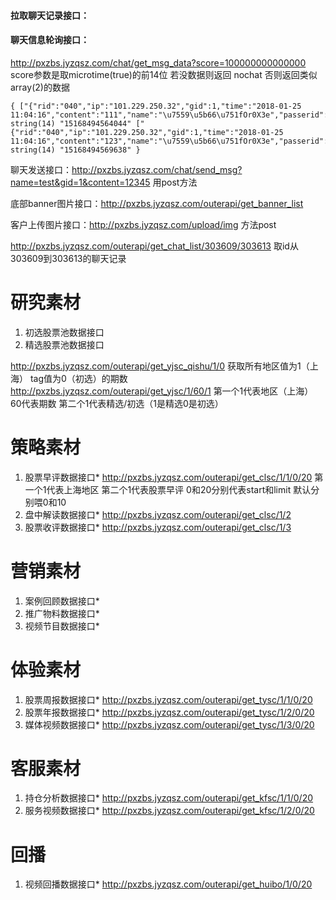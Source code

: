 #### 拉取聊天记录接口：



#### 聊天信息轮询接口：
http://pxzbs.jyzqsz.com/chat/get_msg_data?score=100000000000000 
score参数是取microtime(true)的前14位  若没数据则返回 nochat  否则返回类似array(2)的数据
```
{ ["{"rid":"040","ip":"101.229.250.32","gid":1,"time":"2018-01-25 11:04:16","content":"111","name":"\u7559\u5b66\u751fOr0X3e","passerid":"17"}"]=> string(14) "15168494564044" ["{"rid":"040","ip":"101.229.250.32","gid":1,"time":"2018-01-25 11:04:16","content":"123","name":"\u7559\u5b66\u751fOr0X3e","passerid":"17"}"]=> string(14) "15168494569638" }
```

聊天发送接口：http://pxzbs.jyzqsz.com/chat/send_msg?name=test&gid=1&content=12345  用post方法

底部banner图片接口：http://pxzbs.jyzqsz.com/outerapi/get_banner_list

客户上传图片接口：http://pxzbs.jyzqsz.com/upload/img  方法post  

http://pxzbs.jyzqsz.com/outerapi/get_chat_list/303609/303613 取id从303609到303613的聊天记录


# 研究素材
1. 初选股票池数据接口
2. 精选股票池数据接口

http://pxzbs.jyzqsz.com/outerapi/get_yjsc_qishu/1/0 获取所有地区值为1（上海） tag值为0（初选）的期数
http://pxzbs.jyzqsz.com/outerapi/get_yjsc/1/60/1 第一个1代表地区（上海） 60代表期数 第二个1代表精选/初选（1是精选0是初选）

# 策略素材
1. 股票早评数据接口*
http://pxzbs.jyzqsz.com/outerapi/get_clsc/1/1/0/20 第一个1代表上海地区 第二个1代表股票早评 0和20分别代表start和limit 默认分别喂0和10
2. 盘中解读数据接口*
http://pxzbs.jyzqsz.com/outerapi/get_clsc/1/2 
3. 股票收评数据接口*
http://pxzbs.jyzqsz.com/outerapi/get_clsc/1/3

# 营销素材
1. 案例回顾数据接口*
2. 推广物料数据接口*
3. 视频节目数据接口*


# 体验素材
1. 股票周报数据接口*
http://pxzbs.jyzqsz.com/outerapi/get_tysc/1/1/0/20
2. 股票年报数据接口*
http://pxzbs.jyzqsz.com/outerapi/get_tysc/1/2/0/20
3. 媒体视频数据接口*
http://pxzbs.jyzqsz.com/outerapi/get_tysc/1/3/0/20


# 客服素材
1. 持仓分析数据接口*
http://pxzbs.jyzqsz.com/outerapi/get_kfsc/1/1/0/20
2. 服务视频数据接口*
http://pxzbs.jyzqsz.com/outerapi/get_kfsc/1/2/0/20


# 回播
1. 视频回播数据接口*
http://pxzbs.jyzqsz.com/outerapi/get_huibo/1/0/20